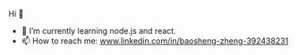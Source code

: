 
Hi 👋

- 🌱 I’m currently learning node.js and react.
- 📫 How to reach me: www.linkedin.com/in/baosheng-zheng-392438231


<!--
**AnthonyIreo/AnthonyIreo** is a ✨ _special_ ✨ repository because its `README.md` (this file) appears on your GitHub profile.

Here are some ideas to get you started:

- 🔭 I’m currently working on ...
- 🌱 I’m currently learning ...
- 👯 I’m looking to collaborate on ...
- 🤔 I’m looking for help with ...
- 💬 Ask me about ...
- 📫 How to reach me: ...
- 😄 Pronouns: ...
- ⚡ Fun fact: ...
-->
